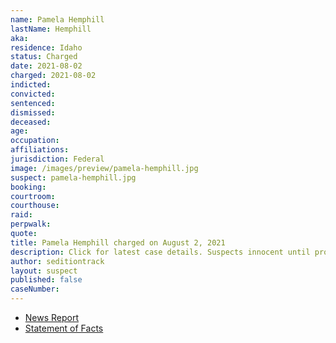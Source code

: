 ```yaml
---
name: Pamela Hemphill
lastName: Hemphill
aka:
residence: Idaho
status: Charged
date: 2021-08-02
charged: 2021-08-02
indicted:
convicted:
sentenced:
dismissed:
deceased:
age:
occupation:
affiliations:
jurisdiction: Federal
image: /images/preview/pamela-hemphill.jpg
suspect: pamela-hemphill.jpg
booking:
courtroom:
courthouse:
raid:
perpwalk:
quote:
title: Pamela Hemphill charged on August 2, 2021
description: Click for latest case details. Suspects innocent until proven guilty.
author: seditiontrack
layout: suspect
published: false
caseNumber:
---
```


- [News Report]()
- [Statement of Facts](https://extremism.gwu.edu/sites/g/files/zaxdzs2191/f/Pamela%20Anne%20Hemphill%20Statement%20of%20Facts.pdf)
